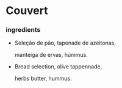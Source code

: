 # **Couvert**

 ### ingredients

- Seleção de pão, tapenade de azeitonas,

  manteiga de ervas, húmmus.

- Bread selection, olive tappennade, 

  herbs butter, hummus.









